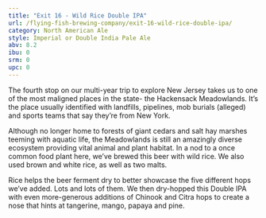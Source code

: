 ```yaml
---
title: "Exit 16 - Wild Rice Double IPA"
url: /flying-fish-brewing-company/exit-16-wild-rice-double-ipa/
category: North American Ale
style: Imperial or Double India Pale Ale
abv: 8.2
ibu: 0
srm: 0
upc: 0
---
```

The fourth stop on our multi-year trip to explore New Jersey takes us to one of the most maligned places in the state- the Hackensack Meadowlands. It’s the place usually identified with landfills, pipelines, mob burials (alleged) and sports teams that say they’re from New York.

Although no longer home to forests of giant cedars and salt hay marshes teeming with aquatic life, the Meadowlands is still an amazingly diverse ecosystem providing vital animal and plant habitat. In a nod to a once common food plant here, we’ve brewed this beer with wild rice. We also used brown and white rice, as well as two malts.

Rice helps the beer ferment dry to better showcase the five different hops we’ve added. Lots and lots of them. We then dry-hopped this Double IPA with even more-generous additions of Chinook and Citra hops to create a nose that hints at tangerine, mango, papaya and pine.
